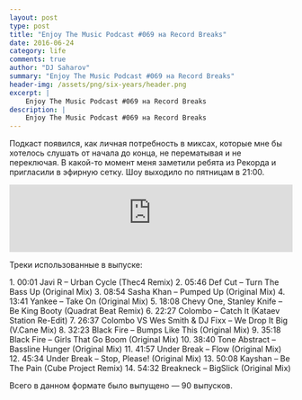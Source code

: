 ```yaml
---
layout: post
type: post
title: "Enjoy The Music Podcast #069 на Record Breaks"
date: 2016-06-24
category: life
comments: true
author: "DJ Saharov"
summary: "Enjoy The Music Podcast #069 на Record Breaks"
header-img: /assets/png/six-years/header.png
excerpt: |
    Enjoy The Music Podcast #069 на Record Breaks
description: |
    Enjoy The Music Podcast #069 на Record Breaks
---
```


<p>
<span class="firstcharacter">П</span>одкаст появился, как личная потребность в миксах, которые мне бы хотелось слушать от начала до конца, не перематывая и не переключая. В какой-то момент меня заметили ребята из Рекорда и пригласили в эфирную сетку. Шоу выходило по пятницам в 21:00.
</p>

<iframe width="100%" height="120" src="https://player-widget.mixcloud.com/widget/iframe/?hide_cover=1&feed=%2Fdjsaharovofficial%2Fenjoy-the-music-podcast-069%2F" frameborder="0" allow="encrypted-media; fullscreen; autoplay; idle-detection; speaker-selection; web-share;" ></iframe>

<p>Треки использованные в выпуске:</p>
1. 00:01 Javi R – Urban Cycle (Thec4 Remix)
2. 05:46 Def Cut – Turn The Bass Up (Original Mix)
3. 08:54 Sasha Khan – Pumped Up (Original Mix)
4. 13:41 Yankee – Take On (Original Mix)
5. 18:08 Chevy One, Stanley Knife – Be King Booty (Quadrat Beat Remix)
6. 22:27 Colombo – Catch It (Kataev Station Re-Edit)
7. 26:37 Colombo VS Wes Smith & DJ Fixx – We Drop It Big (V.Cane Mix)
8. 32:23 Black Fire – Bumps Like This (Original Mix)
9. 35:18 Black Fire – Girls That Go Boom (Original Mix)
10. 38:40 Tone Abstract – Bassline Hunger (Original Mix)
11. 41:57 Under Break – Flow (Original Mix)
12. 45:34 Under Break – Stop, Please! (Original Mix)
13. 50:08 Kayshan – Be The Pain (Cube Project Remix)
14. 54:32 Breakneck – BigSlick (Original Mix)

<p>Всего в данном формате было выпущено &mdash; 90 выпусков.</p>